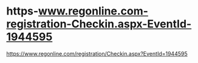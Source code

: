 # https-www.regonline.com-registration-Checkin.aspx-EventId-1944595
https://www.regonline.com/registration/Checkin.aspx?EventId=1944595
